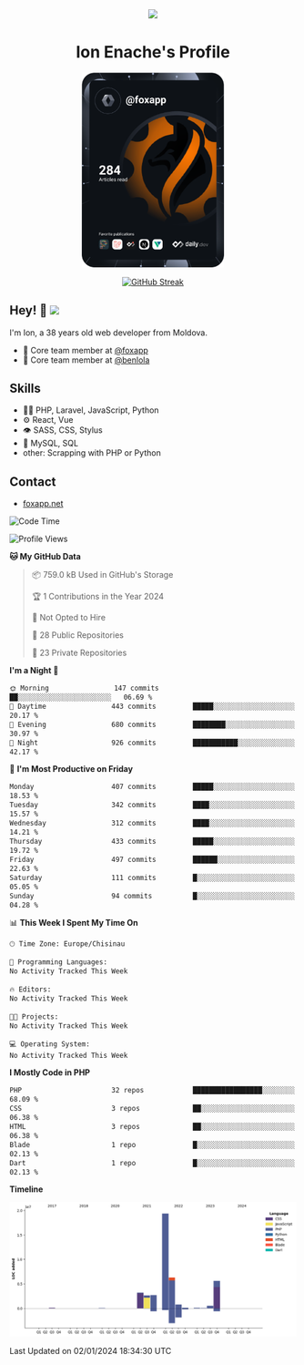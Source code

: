 <div id="header" align="center">
  <img src="https://media.giphy.com/media/M9gbBd9nbDrOTu1Mqx/giphy.gif" width="100"/>
	<h1>Ion Enache's Profile</h1>
</div>
<div align="center">
	<a href="https://app.daily.dev/foxapp"><img src="https://github.com/foxapp/foxapp/blob/master/devcard.svg" width="250" alt="Ion Enache's Dev Card"/></a>
</div>


<div align="center">
	
[![GitHub Streak](http://github-readme-streak-stats.herokuapp.com?user=foxapp&hide_border=true&date_format=M%20j%5B%2C%20Y%5D)](https://git.io/streak-stats)
	
</div>


## Hey! 👋 <img src="https://media.giphy.com/media/hvRJCLFzcasrR4ia7z/giphy.gif" width="30px"/>
I'm Ion, a 38 years old web developer from Moldova.


- 👥 Core team member at [@foxapp](https://github.com/foxapp)
- 👥 Core team member at [@benlola](https://github.com/benlola)

## Skills
- 👨‍💻 PHP, Laravel, JavaScript, Python
- ⚙️ React, Vue
- 👁️ SASS, CSS, Stylus
- 💽 MySQL, SQL
- other: Scrapping with PHP or Python

## Contact
- [foxapp.net](https://www.foxapp.net)

<!--START_SECTION:waka-->
![Code Time](http://img.shields.io/badge/Code%20Time-1%2C695%20hrs%2025%20mins-blue)

![Profile Views](http://img.shields.io/badge/Profile%20Views-0-blue)

**🐱 My GitHub Data** 

> 📦 759.0 kB Used in GitHub's Storage 
 > 
> 🏆 1 Contributions in the Year 2024
 > 
> 🚫 Not Opted to Hire
 > 
> 📜 28 Public Repositories 
 > 
> 🔑 23 Private Repositories 
 > 
**I'm a Night 🦉** 

```text
🌞 Morning                147 commits         ██░░░░░░░░░░░░░░░░░░░░░░░   06.69 % 
🌆 Daytime                443 commits         █████░░░░░░░░░░░░░░░░░░░░   20.17 % 
🌃 Evening                680 commits         ████████░░░░░░░░░░░░░░░░░   30.97 % 
🌙 Night                  926 commits         ███████████░░░░░░░░░░░░░░   42.17 % 
```
📅 **I'm Most Productive on Friday** 

```text
Monday                   407 commits         █████░░░░░░░░░░░░░░░░░░░░   18.53 % 
Tuesday                  342 commits         ████░░░░░░░░░░░░░░░░░░░░░   15.57 % 
Wednesday                312 commits         ████░░░░░░░░░░░░░░░░░░░░░   14.21 % 
Thursday                 433 commits         █████░░░░░░░░░░░░░░░░░░░░   19.72 % 
Friday                   497 commits         ██████░░░░░░░░░░░░░░░░░░░   22.63 % 
Saturday                 111 commits         █░░░░░░░░░░░░░░░░░░░░░░░░   05.05 % 
Sunday                   94 commits          █░░░░░░░░░░░░░░░░░░░░░░░░   04.28 % 
```


📊 **This Week I Spent My Time On** 

```text
🕑︎ Time Zone: Europe/Chisinau

💬 Programming Languages: 
No Activity Tracked This Week

🔥 Editors: 
No Activity Tracked This Week

🐱‍💻 Projects: 
No Activity Tracked This Week

💻 Operating System: 
No Activity Tracked This Week
```

**I Mostly Code in PHP** 

```text
PHP                      32 repos            █████████████████░░░░░░░░   68.09 % 
CSS                      3 repos             ██░░░░░░░░░░░░░░░░░░░░░░░   06.38 % 
HTML                     3 repos             ██░░░░░░░░░░░░░░░░░░░░░░░   06.38 % 
Blade                    1 repo              █░░░░░░░░░░░░░░░░░░░░░░░░   02.13 % 
Dart                     1 repo              █░░░░░░░░░░░░░░░░░░░░░░░░   02.13 % 
```



**Timeline**

![Lines of Code chart](https://raw.githubusercontent.com/foxapp/foxapp/master/assets/bar_graph.png)


 Last Updated on 02/01/2024 18:34:30 UTC
<!--END_SECTION:waka-->
